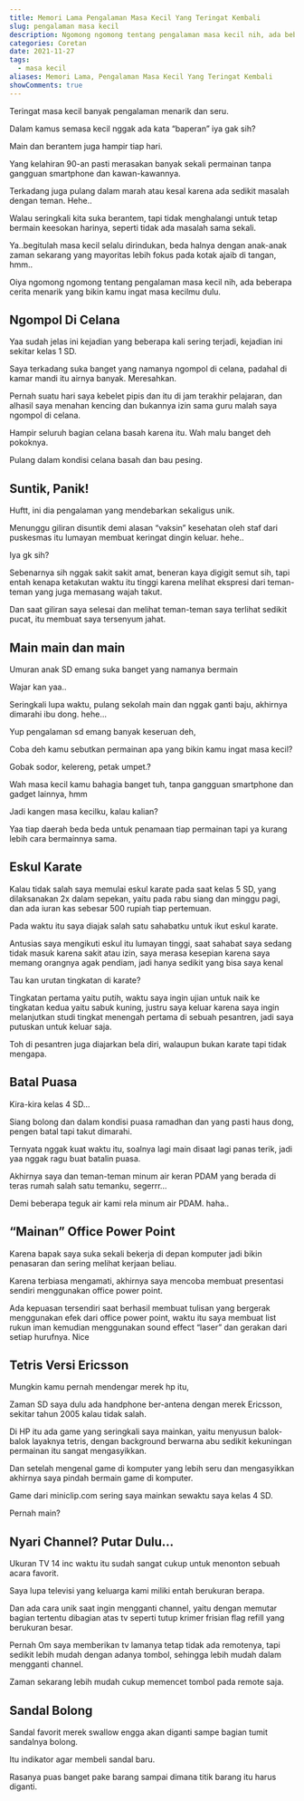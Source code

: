 ```yaml
---
title: Memori Lama Pengalaman Masa Kecil Yang Teringat Kembali
slug: pengalaman masa kecil
description: Ngomong ngomong tentang pengalaman masa kecil nih, ada beberapa cerita menarik yang bikin kamu ingat masa kecilmu dulu.
categories: Coretan
date: 2021-11-27
tags:
  - masa kecil
aliases: Memori Lama, Pengalaman Masa Kecil Yang Teringat Kembali
showComments: true
---
```


Teringat masa kecil banyak pengalaman menarik dan seru.

Dalam kamus semasa kecil nggak ada kata “baperan” iya gak sih?

Main dan berantem juga hampir tiap hari.

Yang kelahiran 90-an pasti merasakan banyak sekali permainan tanpa gangguan smartphone dan kawan-kawannya.

Terkadang juga pulang dalam marah atau kesal karena ada sedikit masalah dengan teman. Hehe..

Walau seringkali kita suka berantem, tapi tidak menghalangi untuk tetap bermain keesokan harinya, seperti tidak ada masalah sama sekali.

Ya..begitulah masa kecil selalu dirindukan, beda halnya dengan anak-anak zaman sekarang yang mayoritas lebih fokus pada kotak ajaib di tangan, hmm..

Oiya ngomong ngomong tentang pengalaman masa kecil nih, ada beberapa cerita menarik yang bikin kamu ingat masa kecilmu dulu.

## Ngompol Di Celana

Yaa sudah jelas ini kejadian yang beberapa kali sering terjadi, kejadian ini sekitar kelas 1 SD.

Saya terkadang suka banget yang namanya ngompol di celana, padahal di kamar mandi itu airnya banyak. Meresahkan.

Pernah suatu hari saya kebelet pipis dan itu di jam terakhir pelajaran, dan alhasil saya menahan kencing dan bukannya izin sama guru malah saya ngompol di celana.

Hampir seluruh bagian celana basah karena itu. Wah malu banget deh pokoknya.

Pulang dalam kondisi celana basah dan bau pesing.

## Suntik, Panik!

Huftt, ini dia pengalaman yang mendebarkan sekaligus unik.

Menunggu giliran disuntik demi alasan “vaksin” kesehatan oleh staf dari puskesmas itu lumayan membuat keringat dingin keluar. hehe..

Iya gk sih?

Sebenarnya sih nggak sakit sakit amat, beneran kaya digigit semut sih, tapi entah kenapa ketakutan waktu itu tinggi karena melihat ekspresi dari teman-teman yang juga memasang wajah takut.

Dan saat giliran saya selesai dan melihat teman-teman saya terlihat sedikit pucat, itu membuat saya tersenyum jahat.

## Main main dan main

Umuran anak SD emang suka banget yang namanya bermain

Wajar kan yaa..

Seringkali lupa waktu, pulang sekolah main dan nggak ganti baju, akhirnya dimarahi ibu dong. hehe…

Yup pengalaman sd emang banyak keseruan deh,

Coba deh kamu sebutkan permainan apa yang bikin kamu ingat masa kecil?

Gobak sodor, kelereng, petak umpet.?

Wah masa kecil kamu bahagia banget tuh, tanpa gangguan smartphone dan gadget lainnya, hmm

Jadi kangen masa kecilku, kalau kalian?

Yaa tiap daerah beda beda untuk penamaan tiap permainan tapi ya kurang lebih cara bermainnya sama.

## Eskul Karate

Kalau tidak salah saya memulai eskul karate pada saat kelas 5 SD, yang dilaksanakan 2x dalam sepekan, yaitu pada rabu siang dan minggu pagi, dan ada iuran kas sebesar 500 rupiah tiap pertemuan.

Pada waktu itu saya diajak salah satu sahabatku untuk ikut eskul karate.

Antusias saya mengikuti eskul itu lumayan tinggi, saat sahabat saya sedang tidak masuk karena sakit atau izin, saya merasa kesepian karena saya memang orangnya agak pendiam, jadi hanya sedikit yang bisa saya kenal

Tau kan urutan tingkatan di karate?

Tingkatan pertama yaitu putih, waktu saya ingin ujian untuk naik ke tingkatan kedua yaitu sabuk kuning, justru saya keluar karena saya ingin melanjutkan studi tingkat menengah pertama di sebuah pesantren, jadi saya putuskan untuk keluar saja.

Toh di pesantren juga diajarkan bela diri, walaupun bukan karate tapi tidak mengapa.

## Batal Puasa

Kira-kira kelas 4 SD…

Siang bolong dan dalam kondisi puasa ramadhan dan yang pasti haus dong, pengen batal tapi takut dimarahi.

Ternyata nggak kuat waktu itu, soalnya lagi main disaat lagi panas terik, jadi yaa nggak ragu buat batalin puasa.

Akhirnya saya dan teman-teman minum air keran PDAM yang berada di teras rumah salah satu temanku, segerrr…

Demi beberapa teguk air kami rela minum air PDAM. haha..

## “Mainan” Office Power Point

Karena bapak saya suka sekali bekerja di depan komputer jadi bikin penasaran dan sering melihat kerjaan beliau.

Karena terbiasa mengamati, akhirnya saya mencoba membuat presentasi sendiri menggunakan office power point.

Ada kepuasan tersendiri saat berhasil membuat tulisan yang bergerak menggunakan efek dari office power point, waktu itu saya membuat list rukun iman kemudian menggunakan sound effect “laser” dan gerakan dari setiap hurufnya. Nice

## Tetris Versi Ericsson

Mungkin kamu pernah mendengar merek hp itu,

Zaman SD saya dulu ada handphone ber-antena dengan merek Ericsson, sekitar tahun 2005 kalau tidak salah.

Di HP itu ada game yang seringkali saya mainkan, yaitu menyusun balok-balok layaknya tetris, dengan background berwarna abu sedikit kekuningan permainan itu sangat mengasyikkan.

Dan setelah mengenal game di komputer yang lebih seru dan mengasyikkan akhirnya saya pindah bermain game di komputer.

Game dari miniclip.com sering saya mainkan sewaktu saya kelas 4 SD.

Pernah main?

## Nyari Channel? Putar Dulu…

Ukuran TV 14 inc waktu itu sudah sangat cukup untuk menonton sebuah acara favorit.

Saya lupa televisi yang keluarga kami miliki entah berukuran berapa.

Dan ada cara unik saat ingin mengganti channel, yaitu dengan memutar bagian tertentu dibagian atas tv seperti tutup krimer frisian flag refill yang berukuran besar.

Pernah Om saya memberikan tv lamanya tetap tidak ada remotenya, tapi sedikit lebih mudah dengan adanya tombol, sehingga lebih mudah dalam mengganti channel.

Zaman sekarang lebih mudah cukup memencet tombol pada remote saja.

## Sandal Bolong

Sandal favorit merek swallow engga akan diganti sampe bagian tumit sandalnya bolong.

Itu indikator agar membeli sandal baru.

Rasanya puas banget pake barang sampai dimana titik barang itu harus diganti.
